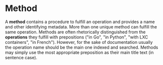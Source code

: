 # Method

A **method** contains a procedure to fulfill an operation and provides a name and other identifying metadata. More than one unique method can fulfill the same operation. Methods are often rhetorically distinguished from the **operations** they fulfill with prepositions ("in Go", "in Python", "with LXC containers", "in French"). However, for the sake of documentation usually the operation name should be the main one indexed and searched. Methods may simply use the most appropriate preposition as their main title text (in sentence case).

